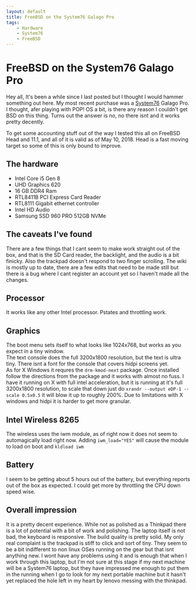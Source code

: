 ```yaml
---
layout: default
title: FreeBSD on the System76 Galago Pro
tags:
    - Hardware
    - System76
    - FreeBSD
---
```

# FreeBSD on the System76 Galago Pro

Hey all, It's been a while since I last posted but I thought I would hammer something out here. My most recent purchase was a [System76](https://system76.com) Galago Pro. I thought, afer playing with POP! OS a bit, is there any reason I couldn't get BSD on this thing. Turns out the answer is no, no there isnt and it works pretty decently.

<!-- more -->

To get some accounting stuff out of the way I tested this all on FreeBSD Head and 11.1, and all of it is valid as of May 10, 2018. Head is a fast moving target so some of this is only bound to improve.

## The hardware
- Intel Core i5 Gen 8
- UHD Graphics 620
- 16 GB DDR4 Ram
- RTL8411B PCI Express Card Reader
- RTL8111 Gigabit ethernet controller
- Intel HD Audio
- Samsung SSD 960 PRO 512GB NVMe


## The caveats I've found
There are a few things that I cant seem to make work straight out of the box, and that is the SD Card reader, the backlight, and the audio is a bit finicky. Also the trackpad doesn't respond to two finger scrolling.
The wiki is mostly up to date, there are a few edits that need to be made still but there is a bug where I cant register an account yet so I haven't made all the changes.

## Processor
It works like any other Intel processor. Pstates and throttling work.

## Graphics
The boot menu sets itself to what looks like 1024x768, but works as you expect in a tiny window.  
The text console does the full 3200x1800 resolution, but the text is ultra tiny. There isnt a font for the console that covers hidpi screens yet.  
As for X Windows it requres the `drm-kmod-next` package. Once installed follow the directions from the package and it works with almost no fuss. I have it running on X with full intel acceleration, but it is running at it's full 3200x1800 resolution, to scale that down just do `xrandr --output eDP-1 --scale 0.5x0.5` it will blow it up to roughly 200%. Due to limitations with X windows and hidpi it is harder to get more granular.

## Intel Wireless 8265
The wireless uses the iwm module, as of right now it does not seem to automagically load right now. Adding `iwm_load="YES"` will cause the module to load on boot and `kldload iwm`

## Battery
I seem to be getting about 5 hours out of the battery, but everything reports out of the box as expected. I could get more by throttling the CPU down speed wise.

## Overall impression
It is a pretty decent experience. While not as polished as a Thinkpad there is a lot of potential with a bit of work and polishing. The laptop itself is not bad, the keyboard is responsive. The build quality is pretty solid. My only real complaint is the trackpad is stiff to click and sort of tiny. They seem to be a bit indifferent to non linux OSes running on the gear but that isnt anything new.
I wont have any problems using it and is enough that when I work through this laptop, but I'm not sure at this stage if my next machine will be a System76 laptop, but they have impressed me enough to put them in the running when I go to look for my next portable machine but it hasn't yet replaced the hole left in my heart by lenovo messing with the thinkpad.